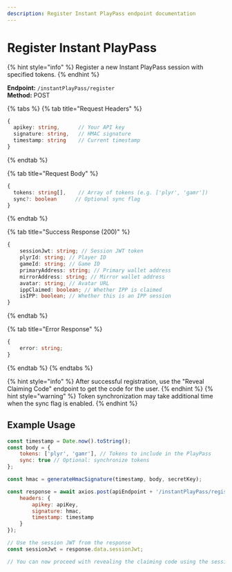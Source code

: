 ```yaml
---
description: Register Instant PlayPass endpoint documentation
---
```


# Register Instant PlayPass

{% hint style="info" %} Register a new Instant PlayPass session with specified tokens. {% endhint %}

**Endpoint:** `/instantPlayPass/register`  
**Method:** POST

{% tabs %} {% tab title="Request Headers" %}

```typescript
{
  apikey: string,      // Your API key
  signature: string,   // HMAC signature
  timestamp: string    // Current timestamp
}
```

{% endtab %}

{% tab title="Request Body" %}

```typescript
{
  tokens: string[],    // Array of tokens (e.g. ['plyr', 'gamr'])
  sync?: boolean      // Optional sync flag
}
```

{% endtab %}

{% tab title="Success Response (200)" %}

```typescript
{
    sessionJwt: string; // Session JWT token
    plyrId: string; // Player ID
    gameId: string; // Game ID
    primaryAddress: string; // Primary wallet address
    mirrorAddress: string; // Mirror wallet address
    avatar: string; // Avatar URL
    ippClaimed: boolean; // Whether IPP is claimed
    isIPP: boolean; // Whether this is an IPP session
}
```

{% endtab %}

{% tab title="Error Response" %}

```typescript
{
    error: string;
}
```

{% endtab %} {% endtabs %}

{% hint style="info" %} After successful registration, use the "Reveal Claiming Code" endpoint to get the code for the user. {% endhint %} {% hint style="warning" %} Token synchronization may take additional time when the sync flag is enabled. {% endhint %}

## Example Usage

```javascript
const timestamp = Date.now().toString();
const body = {
    tokens: ['plyr', 'gamr'], // Tokens to include in the PlayPass
    sync: true // Optional: synchronize tokens
};

const hmac = generateHmacSignature(timestamp, body, secretKey);

const response = await axios.post(apiEndpoint + '/instantPlayPass/register', body, {
    headers: {
        apikey: apiKey,
        signature: hmac,
        timestamp: timestamp
    }
});

// Use the session JWT from the response
const sessionJwt = response.data.sessionJwt;

// You can now proceed with revealing the claiming code using the sessionJwt
```
